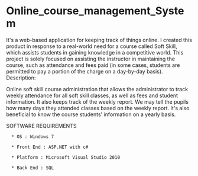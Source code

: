 # Online_course_management_System


It's a web-based application for keeping track of things online. I created this product in response to a real-world need for a course called Soft Skill, which assists students in gaining knowledge in a competitive world. This project is solely focused on assisting the instructor in maintaining the course, such as attendance and fees paid (in some cases, students are permitted to pay a portion of the charge on a day-by-day basis).
Description: 

Online soft skill course administration that allows the administrator to track weekly attendance for all soft skill classes, as well as fees and student information. It also keeps track of the weekly report. We may tell the pupils how many days they attended classes based on the weekly report. It's also beneficial to know the course students' information on a yearly basis.

SOFTWARE REQUIREMENTS


      * OS : Windows 7
      
      * Front End : ASP.NET with c#
      
      * Platform : Microsoft Visual Studio 2010
      
      * Back End : SQL
